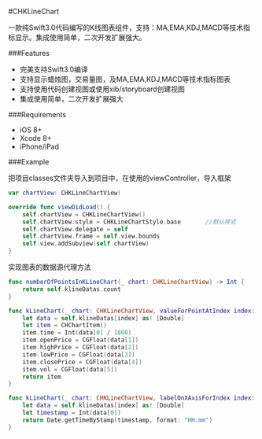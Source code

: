 #CHKLineChart

一款纯Swift3.0代码编写的K线图表组件，支持：MA,EMA,KDJ,MACD等技术指标显示。集成使用简单，二次开发扩展强大。


###Features

- 完美支持Swift3.0编译
- 支持显示蜡烛图，交易量图，及MA,EMA,KDJ,MACD等技术指标图表
- 支持使用代码创建视图或使用xib/storyboard创建视图
- 集成使用简单，二次开发扩展强大


###Requirements

- iOS 8+
- Xcode 8+
- iPhone/iPad

###Example

把项目classes文件夹导入到项目中，在使用的viewController，导入框架

```swift
var chartView: CHKLineChartView!

override func viewDidLoad() {
    self.chartView = CHKLineChartView()
    self.chartView.style = CHKLineChartStyle.base       //默认样式
    self.chartView.delegate = self
    self.chartView.frame = self.view.bounds
    self.view.addSubview(self.chartView)
}
```

实现图表的数据源代理方法

```swift
func numberOfPointsInKLineChart(_ chart: CHKLineChartView) -> Int {
    return self.klineDatas.count
}

func kLineChart(_ chart: CHKLineChartView, valueForPointAtIndex index: Int) -> CHChartItem {
    let data = self.klineDatas[index] as! [Double]
    let item = CHChartItem()
    item.time = Int(data[0] / 1000)
    item.openPrice = CGFloat(data[1])
    item.highPrice = CGFloat(data[2])
    item.lowPrice = CGFloat(data[3])
    item.closePrice = CGFloat(data[4])
    item.vol = CGFloat(data[5])
    return item
}

func kLineChart(_ chart: CHKLineChartView, labelOnXAxisForIndex index: Int) -> String {
    let data = self.klineDatas[index] as! [Double]
    let timestamp = Int(data[0])
    return Date.getTimeByStamp(timestamp, format: "HH:mm")
}
```

